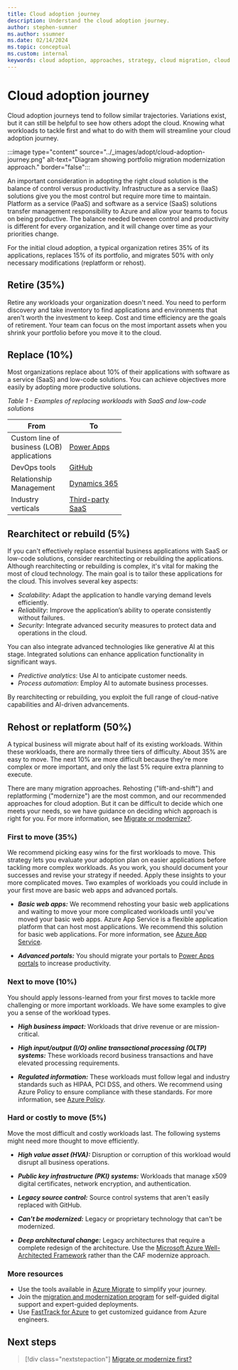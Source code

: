 ```yaml
---
title: Cloud adoption journey
description: Understand the cloud adoption journey.
author: stephen-sumner
ms.author: ssumner
ms.date: 02/14/2024
ms.topic: conceptual
ms.custom: internal
keywords: cloud adoption, approaches, strategy, cloud migration, cloud modernization, cloud adoption framework
---
```


# Cloud adoption journey

Cloud adoption journeys tend to follow similar trajectories. Variations exist, but it can still be helpful to see how others adopt the cloud. Knowing what workloads to tackle first and what to do with them will streamline your cloud adoption journey.

:::image type="content" source="../_images/adopt/cloud-adoption-journey.png" alt-text="Diagram showing portfolio migration modernization approach." border="false":::

An important consideration in adopting the right cloud solution is the balance of control versus productivity. Infrastructure as a service (IaaS) solutions give you the most control but require more time to maintain. Platform as a service (PaaS) and software as a service (SaaS) solutions transfer management responsibility to Azure and allow your teams to focus on being productive. The balance needed between control and productivity is different for every organization, and it will change over time as your priorities change.

For the initial cloud adoption, a typical organization retires 35% of its applications, replaces 15% of its portfolio, and migrates 50% with only necessary modifications (replatform or rehost).

## Retire (35%)

Retire any workloads your organization doesn't need. You need to perform discovery and take inventory to find applications and environments that aren't worth the investment to keep. Cost and time efficiency are the goals of retirement. Your team can focus on the most important assets when you shrink your portfolio before you move it to the cloud.

## Replace (10%)

Most organizations replace about 10% of their applications with software as a service (SaaS) and low-code solutions. You can achieve objectives more easily by adopting more productive solutions.

*Table 1 - Examples of replacing workloads with SaaS and low-code solutions*

| From | To |
| --- | --- |
|Custom line of <br>business (LOB)<br>applications|[Power Apps](/power-apps/powerapps-overview)|
|DevOps tools|[GitHub](/training/modules/introduction-to-github/)|
|Relationship <br>Management|[Dynamics 365](/dynamics365/get-started/intro-crossapp-index)|
|Industry <br>verticals|[Third-party <br>SaaS](https://azuremarketplace.microsoft.com/marketplace/apps?filters=saas&page=1li)|

## Rearchitect or rebuild (5%)

If you can't effectively replace essential business applications with SaaS or low-code solutions, consider rearchitecting or rebuilding the applications. Although rearchitecting or rebuilding is complex, it's vital for making the most of cloud technology. The main goal is to tailor these applications for the cloud. This involves several key aspects:

- *Scalability*: Adapt the application to handle varying demand levels efficiently.
- *Reliability*: Improve the application’s ability to operate consistently without failures.
- *Security*: Integrate advanced security measures to protect data and operations in the cloud.

You can also integrate advanced technologies like generative AI at this stage. Integrated solutions can enhance application functionality in significant ways.

- *Predictive analytics*: Use AI to anticipate customer needs.
- *Process automation*: Employ AI to automate business processes.

By rearchitecting or rebuilding, you exploit the full range of cloud-native capabilities and AI-driven advancements.

## Rehost or replatform (50%)

A typical business will migrate about half of its existing workloads. Within these workloads, there are normally three tiers of difficulty. About 35% are easy to move. The next 10% are more difficult because they're more complex or more important, and only the last 5% require extra planning to execute.

There are many migration approaches. Rehosting ("lift-and-shift") and replatforming ("modernize") are the most common, and our recommended approaches for cloud adoption. But it can be difficult to decide which one meets your needs, so we have guidance on deciding which approach is right for you. For more information, see [Migrate or modernize?](migrate-or-modernize.md).

### First to move (35%)

We recommend picking easy wins for the first workloads to move. This strategy lets you evaluate your adoption plan on easier applications before tackling more complex workloads. As you work, you should document your successes and revise your strategy if needed. Apply these insights to your more complicated moves. Two examples of workloads you could include in your first move are basic web apps and advanced portals.

- ***Basic web apps:*** We recommend rehosting your basic web applications and waiting to move your more complicated workloads until you've moved your basic web apps. Azure App Service is a flexible application platform that can host most applications. We recommend this solution for basic web applications. For more information, see [Azure App Service](/azure/app-service/overview).

- ***Advanced portals:*** You should migrate your portals to [Power Apps portals](/power-apps/maker/portals/overview) to increase productivity.

### Next to move (10%)

You should apply lessons-learned from your first moves to tackle more challenging or more important workloads. We have some examples to give you a sense of the workload types.

- ***High business impact:*** Workloads that drive revenue or are mission-critical.

- ***High input/output (I/O) online transactional processing (OLTP) systems:*** These workloads record business transactions and have elevated processing requirements.

- ***Regulated information:*** These workloads must follow legal and industry standards such as HIPAA, PCI DSS, and others. We recommend using Azure Policy to ensure compliance with these standards. For more information, see [Azure Policy](/azure/governance/policy/concepts/regulatory-compliance).

### Hard or costly to move (5%)

Move the most difficult and costly workloads last. The following systems might need more thought to move efficiently.

- ***High value asset (HVA):*** Disruption or corruption of this workload would disrupt all business operations.

- ***Public key infrastructure (PKI) systems:*** Workloads that manage x509 digital certificates, network encryption, and authentication.

- ***Legacy source control:*** Source control systems that aren't easily replaced with GitHub.

- ***Can't be modernized:*** Legacy or proprietary technology that can't be modernized.

- ***Deep architectural change:*** Legacy architectures that require a complete redesign of the architecture. Use the [Microsoft Azure Well-Architected Framework](/azure/architecture/framework/) rather than the CAF modernize approach.

### More resources

- Use the tools available in [Azure Migrate](/azure/migrate/migrate-services-overview) to simplify your journey.
- Join the [migration and modernization program](https://azure.microsoft.com/migration/migration-modernization-program/#program-form) for self-guided digital support and expert-guided deployments.
- Use [FastTrack for Azure](https://azure.microsoft.com/programs/azure-fasttrack/?v=18.03#overview) to get customized guidance from Azure engineers.

## Next steps

> [!div class="nextstepaction"]
> [Migrate or modernize first?](../adopt/migrate-or-modernize.md)
